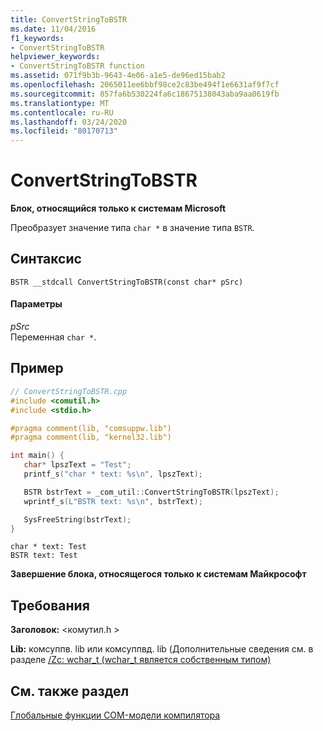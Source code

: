 ```yaml
---
title: ConvertStringToBSTR
ms.date: 11/04/2016
f1_keywords:
- ConvertStringToBSTR
helpviewer_keywords:
- ConvertStringToBSTR function
ms.assetid: 071f9b3b-9643-4e06-a1e5-de96ed15bab2
ms.openlocfilehash: 2065011ee6bbf98ce2c83be494f1e6631af9f7cf
ms.sourcegitcommit: 857fa6b530224fa6c18675138043aba9aa0619fb
ms.translationtype: MT
ms.contentlocale: ru-RU
ms.lasthandoff: 03/24/2020
ms.locfileid: "80170713"
---
```

# <a name="convertstringtobstr"></a>ConvertStringToBSTR

**Блок, относящийся только к системам Microsoft**

Преобразует значение типа `char *` в значение типа `BSTR`.

## <a name="syntax"></a>Синтаксис

```
BSTR __stdcall ConvertStringToBSTR(const char* pSrc)
```

#### <a name="parameters"></a>Параметры

*pSrc*<br/>
Переменная `char *`.

## <a name="example"></a>Пример

```cpp
// ConvertStringToBSTR.cpp
#include <comutil.h>
#include <stdio.h>

#pragma comment(lib, "comsuppw.lib")
#pragma comment(lib, "kernel32.lib")

int main() {
   char* lpszText = "Test";
   printf_s("char * text: %s\n", lpszText);

   BSTR bstrText = _com_util::ConvertStringToBSTR(lpszText);
   wprintf_s(L"BSTR text: %s\n", bstrText);

   SysFreeString(bstrText);
}
```

```Output
char * text: Test
BSTR text: Test
```

**Завершение блока, относящегося только к системам Майкрософт**

## <a name="requirements"></a>Требования

**Заголовок:** \<комутил.h >

**Lib:** комсуппв. lib или комсуппвд. lib (Дополнительные сведения см. в разделе [/Zc: wchar_t (wchar_t является собственным типом)](../build/reference/zc-wchar-t-wchar-t-is-native-type.md)

## <a name="see-also"></a>См. также раздел

[Глобальные функции COM-модели компилятора](../cpp/compiler-com-global-functions.md)
